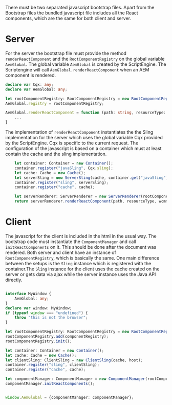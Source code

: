 There must be two separated javascript bootstrap files. Apart from the Bootstrap files the bundled javascript file includes all the React
 components, which are the same for both client and server.


# Server

For the server the bootstrap file must provide the method `renderReactComponent`
and the `RootComponentRegistry` on the global variable `AemGlobal`. The global variable `AemGlobal` is created by the ScriptEngine.
The Scriptengine will call `AemGlobal.renderReactComponent` when an AEM component is rendered.

````TypeScript
declare var Cqx: any;
declare var AemGlobal: any;

let rootComponentRegistry: RootComponentRegistry = new RootComponentRegistry();
AemGlobal.registry = rootComponentRegistry;

AemGlobal.renderReactComponent = function (path: string, resourceType: string, wcmmode: string): any {
    ...
}
````

The implementation of `renderReactComponent` instantiates the the Sling implementation for the server which 
 uses the global variable Cqx provided by the ScriptEngine. Cqx is specific to the current request. 
 The configuration of the javascript is based on a container which must at least contain the cache and the sling implementation.
 
 
````Typescript
    let container: Container = new Container();
    container.register("javaSling", Cqx.sling);
    let cache: Cache = new Cache();
    let serverSling = new ServerSling(cache, container.get("javaSling"));
    container.register("sling", serverSling);
    container.register("cache", cache);

    let serverRenderer: ServerRenderer = new ServerRenderer(rootComponentRegistry, container);
    return serverRenderer.renderReactComponent(path, resourceType, wcmmode);
````


# Client

The javascript for the client is included in the html in the usual way. The bootstrap code must instantiate the `ComponentManager`
and call `initReactComponents` on it. This should be done after the document was rendered. Both server and client have an instance of
`RootComponentRegistry`, which is basically the same. One main difference between the setups is the `Sling` instance which is registered
with the container.The `Sling` instance for the client uses the cache created on the server or gets data via ajax while the server instance
uses the Java API directly.

````Typescript

interface MyWindow {
    AemGlobal: any;
}
declare var window: MyWindow;
if (typeof window === "undefined") {
    throw "this is not the browser";
}

let rootComponentRegistry: RootComponentRegistry = new RootComponentRegistry();
rootComponentRegistry.add(componentRegistry);
rootComponentRegistry.init();

let container: Container = new Container();
let cache: Cache = new Cache();
let clientSling: ClientSling = new ClientSling(cache, host);
container.register("sling", clientSling);
container.register("cache", cache);

let componentManager: ComponentManager = new ComponentManager(rootComponentRegistry, container);
componentManager.initReactComponents();


window.AemGlobal = {componentManager: componentManager};
````

